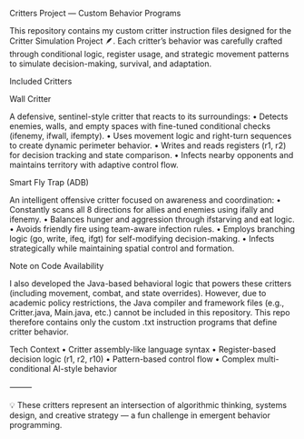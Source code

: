  Critters Project — Custom Behavior Programs

This repository contains my custom critter instruction files designed for the Critter Simulation Project 🪶.
Each critter’s behavior was carefully crafted through conditional logic, register usage, and strategic movement patterns to simulate decision-making, survival, and adaptation.



 Included Critters

Wall Critter

A defensive, sentinel-style critter that reacts to its surroundings:
	•	Detects enemies, walls, and empty spaces with fine-tuned conditional checks (ifenemy, ifwall, ifempty).
	•	Uses movement logic and right-turn sequences to create dynamic perimeter behavior.
	•	Writes and reads registers (r1, r2) for decision tracking and state comparison.
	•	Infects nearby opponents and maintains territory with adaptive control flow.

 Smart Fly Trap (ADB)

An intelligent offensive critter focused on awareness and coordination:
	• Constantly scans all 8 directions for allies and enemies using ifally and ifenemy.
	• Balances hunger and aggression through ifstarving and eat logic.
	• Avoids friendly fire using team-aware infection rules.
	• Employs branching logic (go, write, ifeq, ifgt) for self-modifying decision-making.
	• Infects strategically while maintaining spatial control and formation.


Note on Code Availability

I also developed the Java-based behavioral logic that powers these critters (including movement, combat, and state overrides).
However, due to academic policy restrictions, the Java compiler and framework files (e.g., Critter.java, Main.java, etc.) cannot be included in this repository.
This repo therefore contains only the custom .txt instruction programs that define critter behavior.



Tech Context
	•	Critter assembly-like language syntax
	•	Register-based decision logic (r1, r2, r10)
	•	Pattern-based control flow
	•	Complex multi-conditional AI-style behavior

⸻

💡 These critters represent an intersection of algorithmic thinking, systems design, and creative strategy — a fun challenge in emergent behavior programming.

